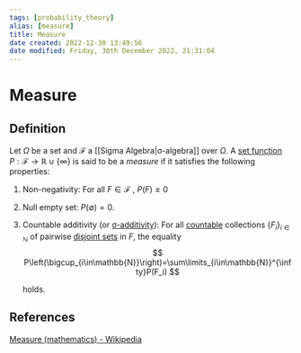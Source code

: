 ```yaml
---
tags: [probability_theory]
alias: [measure]
title: Measure
date created: 2022-12-30 13:49:56
date modified: Friday, 30th December 2022, 21:31:04
---
```


# Measure

## Definition

Let $\Omega$ be a set and $\mathcal{F}$ a [[Sigma Algebra|σ-algebra]] over $\Omega$. A [set function](https://en.wikipedia.org/wiki/Set_function "Set function") $P:\mathcal{F}\to\mathbb{R}\cup\{\infty\}$ is said to be a _measure_ if it satisfies the following properties:

1. Non-negativity: For all $F \in \mathcal{F}$ , $P(F)\geq0$
2. Null empty set: $P(\emptyset) = 0$.
3. Countable additivity (or [σ-additivity](https://en.wikipedia.org/wiki/Sigma_additivity "Sigma additivity")): For all [countable](https://en.wikipedia.org/wiki/Countable "Countable") collections ${\displaystyle \{F_{i}\}_{i\in\mathbb{N}}}$ of pairwise [disjoint sets](https://en.wikipedia.org/wiki/Disjoint_sets "Disjoint sets") in $F$, the equality
$$
P\left(\bigcup_{i\in\mathbb{N}}\right)=\sum\limits_{i\in\mathbb{N}}^{\infty}P(F_i)
$$

   holds.

## References

[Measure (mathematics) - Wikipedia](https://en.wikipedia.org/wiki/Measure_(mathematics))